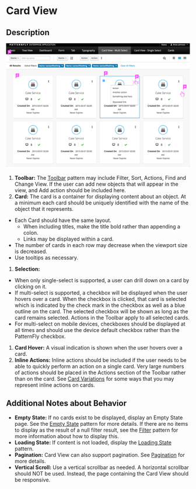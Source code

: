 # Card View

## Description

![Card View](img/card-view-callout.png)

1. **Toolbar:** The [Toolbar](http://www.patternfly.org/pattern-library/forms-and-controls/toolbar/) pattern may include Filter, Sort, Actions, Find and Change View. If the user can add new objects that will appear in the view, and Add action should be included here.
1. **Card:** The card is a container for displaying content about an object. At a minimum each card should be uniquely identified with the name of the object that it represents.
  - Each Card should have the same layout.
    - When including titles, make the title bold rather than appending a colon.
    - Links may be displayed within a card.
  - The number of cards in each row may decrease when the viewport size is decreased.
  - Use tooltips as necessary.
1. **Selection:**
  - When only single-select is supported, a user can drill down on a card by clicking on it.
  - If multi-select is supported, a checkbox will be displayed when the user hovers over a card. When the checkbox is clicked, that card is selected which is indicated by the check mark in the checkbox as well as a blue outline on the card. The selected checkbox will be shown as long as the card remains selected. Actions in the Toolbar apply to all selected cards.
  - For multi-select on mobile devices, checkboxes should be displayed at all times and should use the device default checkbox rather than the PatternFly checkbox.
1. **Card Hover:** A visual indication is shown when the user hovers over a card.
1. **Inline Actions:** Inline actions should be included if the user needs to be able to quickly perform an action on a single card. Very large numbers of actions should be placed in the Actions section of the Toolbar rather than on the card. See [Card Variations](http://www.patternfly.org/pattern-library/content-views/card-view/#/card-variations) for some ways that you may represent inline actions on cards.

## Additional Notes about Behavior

- **Empty State:** If no cards exist to be displayed, display an Empty State page. See the [Empty State](https://www.patternfly.org/pattern-library/communication/empty-state/#_) pattern for more details. If there are no items to display as the result of a null filter result, see the [Filter](http://www.patternfly.org/pattern-library/forms-and-controls/filter/) pattern for more information about how to display this.
- **Loading State:** If content is not loaded, display the  [Loading State](http://www.patternfly.org/pattern-library/communication/loading-state/) pattern.
- **Pagination:** Card View can also support pagination. See [Pagination](http://www.patternfly.org/pattern-library/navigation/pagination/) for more details.
- **Vertical Scroll:** Use a vertical scrollbar as needed. A horizontal scrollbar should NOT be used. Instead, the page containing the Card View should be responsive.
